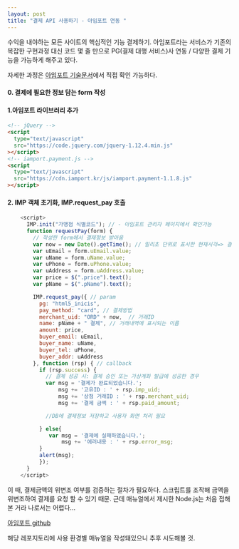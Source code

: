 ```yaml
---
layout: post
title: "결제 API 사용하기 - 아임포트 연동 "
---
```


수익을 내야하는 모든 사이트의 핵심적인 기능 결제하기. 아임포트라는 서비스가 기존의 복잡한 구현과정 대신
코드 몇 줄 만으로 PG(결제 대행 서비스)사 연동 / 다양한 결제 기능을 가능하게 해주고 있다.

자세한 과정은 [아임포트 기술문서](https://docs.iamport.kr/)에서 직접 확인 가능하다.

#### 0. 결제에 필요한 정보 담는 form 작성

#### 1.아임포트 라이브러리 추가

```html
<!-- jQuery -->
<script
  type="text/javascript"
  src="https://code.jquery.com/jquery-1.12.4.min.js"
></script>
<!-- iamport.payment.js -->
<script
  type="text/javascript"
  src="https://cdn.iamport.kr/js/iamport.payment-1.1.8.js"
></script>
```

#### 2. IMP 객체 초기화, IMP.request_pay 호출

```javascript
    <script>
      IMP.init("가맹점 식별코드"); // - 아임포트 관리자 페이지에서 확인가능
      function requestPay(form) {
        // 작성한 form에서 결제정보 받아옴
        var now = new Date().getTime(); // 밀리초 단위로 표시한 현재시각=> 결제코드에 사용
        var uEmail = form.uEmail.value;
        var uName = form.uName.value;
        var uPhone = form.uPhone.value;
        var uAddress = form.uAddress.value;
        var price = $(".price").text();
        var pName = $(".pName").text();

        IMP.request_pay({ // param
          pg: "html5_inicis",
          pay_method: "card", // 결제방법
          merchant_uid: "ORD" + now,  // 거래ID
          name: pName + " 결제", // 거래내역에 표시되는 이름
          amount: price,
          buyer_email: uEmail,
          buyer_name: uName,
          buyer_tel: uPhone,
          buyer_addr: uAddress
        }, function (rsp) { // callback
          if (rsp.success) {
            // 결제 성공 시: 결제 승인 또는 가상계좌 발급에 성공한 경우
            var msg = '결제가 완료되었습니다.';
		        msg += '고유ID : ' + rsp.imp_uid;
		        msg += '상점 거래ID : ' + rsp.merchant_uid;
		        msg += '결제 금액 : ' + rsp.paid_amount;

            //DB에 결제정보 저장하고 사용자 화면 처리 필요

          } else{
             var msg = '결제에 실패하였습니다.';
		         msg += '에러내용 : ' + rsp.error_msg;
          }
          alert(msg);
          });
      }
    </script>
```

이 때, 결제금액의 위변조 여부를 검증하는 절차가 필요하다. 스크립트를 조작해 금액을 위변조하여 결제를 요청 할 수 있기 때문.
근데 매뉴얼에서 제시한 Node.js는 처음 접해본 거라 나로서는 어렵다...

[아임포트 github](https://github.com/iamport)

해당 레포지토리에 사용 환경별 매뉴얼을 작성돼있으니 추후 시도해볼 것.
